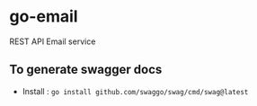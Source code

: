 # go-email

REST API Email service

## To generate swagger docs

- Install : `go install github.com/swaggo/swag/cmd/swag@latest`
